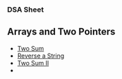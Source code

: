 ### DSA Sheet

## Arrays and Two Pointers
- [Two Sum](https://leetcode.com/problems/two-sum/)
- [Reverse a String](https://leetcode.com/problems/reverse-string/)
- [Two Sum II](https://leetcode.com/problems/two-sum/)
- 
